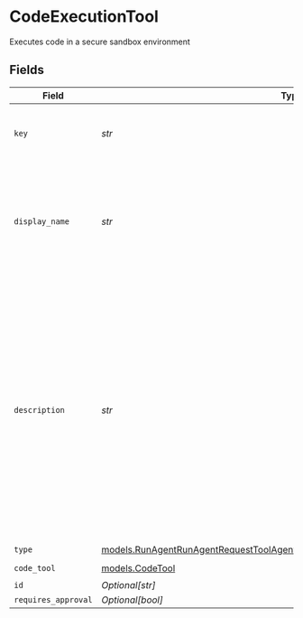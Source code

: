 # CodeExecutionTool

Executes code in a secure sandbox environment


## Fields

| Field                                                                                                                                                                                                                       | Type                                                                                                                                                                                                                        | Required                                                                                                                                                                                                                    | Description                                                                                                                                                                                                                 |
| --------------------------------------------------------------------------------------------------------------------------------------------------------------------------------------------------------------------------- | --------------------------------------------------------------------------------------------------------------------------------------------------------------------------------------------------------------------------- | --------------------------------------------------------------------------------------------------------------------------------------------------------------------------------------------------------------------------- | --------------------------------------------------------------------------------------------------------------------------------------------------------------------------------------------------------------------------- |
| `key`                                                                                                                                                                                                                       | *str*                                                                                                                                                                                                                       | :heavy_check_mark:                                                                                                                                                                                                          | Unique key of the tool as it will be displayed in the UI                                                                                                                                                                    |
| `display_name`                                                                                                                                                                                                              | *str*                                                                                                                                                                                                                       | :heavy_check_mark:                                                                                                                                                                                                          | The name of the tool as it will be displayed in the UI. This is optional and if not provided, the `key` will be used.                                                                                                       |
| `description`                                                                                                                                                                                                               | *str*                                                                                                                                                                                                                       | :heavy_check_mark:                                                                                                                                                                                                          | A description of the tool, used by the model to choose when and how to call the tool. We do recommend using the `description` field as accurate as possible to give enough context to the model to make the right decision. |
| `type`                                                                                                                                                                                                                      | [models.RunAgentRunAgentRequestToolAgentsRequestRequestBodySettingsTools13Type](../models/runagentrunagentrequesttoolagentsrequestrequestbodysettingstools13type.md)                                                        | :heavy_check_mark:                                                                                                                                                                                                          | N/A                                                                                                                                                                                                                         |
| `code_tool`                                                                                                                                                                                                                 | [models.CodeTool](../models/codetool.md)                                                                                                                                                                                    | :heavy_check_mark:                                                                                                                                                                                                          | N/A                                                                                                                                                                                                                         |
| `id`                                                                                                                                                                                                                        | *Optional[str]*                                                                                                                                                                                                             | :heavy_minus_sign:                                                                                                                                                                                                          | N/A                                                                                                                                                                                                                         |
| `requires_approval`                                                                                                                                                                                                         | *Optional[bool]*                                                                                                                                                                                                            | :heavy_minus_sign:                                                                                                                                                                                                          | N/A                                                                                                                                                                                                                         |